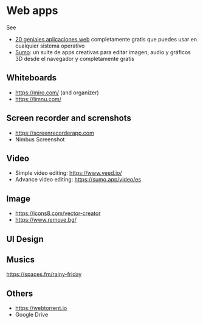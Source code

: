 # Web apps
See
* [20 geniales aplicaciones web](https://www.genbeta.com/web/20-geniales-aplicaciones-web-completamente-gratis-que-puedes-usar-cualquier-sistema-operativo) completamente gratis que puedes usar en cualquier sistema operativo
* [Sumo](https://www.genbeta.com/multimedia/sumo-suite-apps-creativas-para-editar-imagen-audio-graficos-3d-navegador-completamente-gratis): un suite de apps creativas para editar imagen, audio y gráficos 3D desde el navegador y completamente gratis
## Whiteboards
* https://miro.com/ (and organizer)
* https://limnu.com/
## Screen recorder and screnshots
* https://screenrecorderapp.com
* Nimbus Screenshot
## Video
* Simple video editing: https://www.veed.io/
* Advance video editing: https://sumo.app/video/es 
## Image
* https://icons8.com/vector-creator
* https://www.remove.bg/
## UI Design
## Musics
https://spaces.fm/rainy-friday
## Others
* https://webtorrent.io
* Google Drive
